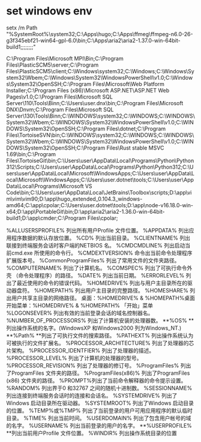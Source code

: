 
# set windows env

setx /m Path "%SystemRoot%\system32;C:\Apps\hugo;C:\Apps\ffmeg\ffmpeg-n6.0-26-g3f345ebf21-win64-gpl-6.0\bin;C:\Apps\aria2\aria2-1.37.0-win-64bit-build1;;;;;;;;"



C:\Program Files\Microsoft MPI\Bin\;C:\Program Files\PlasticSCM5\server;C:\Program Files\PlasticSCM5\client;C:\Windows\system32;C:\Windows;C:\Windows\System32\Wbem;C:\Windows\System32\WindowsPowerShell\v1.0\;C:\Windows\System32\OpenSSH\;C:\Program Files\Microsoft\Web Platform Installer\;C:\Program Files (x86)\Microsoft ASP.NET\ASP.NET Web Pages\v1.0\;C:\Program Files\Microsoft SQL Server\110\Tools\Binn\;C:\Users\user\.dnx\bin;C:\Program Files\Microsoft DNX\Dnvm\;C:\Program Files\Microsoft SQL Server\130\Tools\Binn\;C:\WINDOWS\system32;C:\WINDOWS;C:\WINDOWS\System32\Wbem;C:\WINDOWS\System32\WindowsPowerShell\v1.0\;C:\WINDOWS\System32\OpenSSH\;C:\Program Files\dotnet\;C:\Program Files\TortoiseSVN\bin;C:\WINDOWS\system32;C:\WINDOWS;C:\WINDOWS\System32\Wbem;C:\WINDOWS\System32\WindowsPowerShell\v1.0\;C:\WINDOWS\System32\OpenSSH\;C:\Program Files\Rust stable MSVC 1.69\bin;C:\Program Files\TortoiseGit\bin;C:\Users\user\AppData\Local\Programs\Python\Python312\Scripts\;C:\Users\user\AppData\Local\Programs\Python\Python312\;C:\Users\user\AppData\Local\Microsoft\WindowsApps;C:\Users\user\AppData\Local\Microsoft\WindowsApps;C:\Users\user\.dotnet\tools;C:\Users\user\AppData\Local\Programs\Microsoft VS Code\bin;C:\Users\user\AppData\Local\JetBrains\Toolbox\scripts;D:\app\vim\vim\vim90;D:\app\hugo_extended_0.104.3_windows-amd64;C:\app\cpolar;C:\Users\user\.dotnet\tools;D:\app\node-v16.18.0-win-x64;D:\app\PortableGit\bin;D:\app\aria2\aria2-1.36.0-win-64bit-build1;D:\app\cmder;C:\Program Files\cpolar\;

%ALLUSERSPROFILE% 列出所有用户Profile 文件位置。
%APPDATA% 列出应用程序数据的默认存放位置。
%CD% 列出当前目录。
%CLIENTNAME% 列出联接到终端服务会话时客户端的NETBIOS 名。
%CMDCMDLINE% 列出启动当前cmd.exe 所使用的命令行。
%CMDEXTVERSION% 命令出当前命令处理程序扩展版本号。
%CommonProgramFiles% 列出了常用文件的文件夹路径。
%COMPUTERNAME% 列出了计算机名。
%COMSPEC% 列出了可执行命令外壳 （命令处理程序）的路径。
%DATE% 列出当前日期。
%ERRORLEVEL% 列出了最近使用的命令的错误代码。
%HOMEDRIVE% 列出与用户主目录所在的驱动器盘符。
%HOMEPATH% 列出用户主目录的完整路径。
%HOMESHARE% 列出用户共享主目录的网络路径。
桌面：%HOMEDRIVE% & %HOMEPATH%桌面
开始菜单：%HOMEDRIVE% & %HOMEPATH% 「开始」菜单
%LOGONSEVER% 列出有效的当前登录会话的域名控制器名。
%NUMBER_OF_PROCESSORS% 列出了计算机安装的处理器数。
**%OS% **列出操作系统的名字。(WindowsXP 和Windows2000 列为Windows_NT.)
**%Path% **列出了可执行文件的搜索路径。
%PATHEXT% 列出操作系统认为可被执行的文件扩展名。
%PROCESSOR_ARCHITECTURE% 列出了处理器的芯片架构。
%PROCESSOR_IDENTFIER% 列出了处理器的描述。
%PROCESSOR_LEVEL% 列出了计算机的处理器的型号。
%PROCESSOR_REVISION% 列出了处理器的修订号。
%ProgramFiles% 列出了ProgramFiles 文件夹的路径。
%ProgramFiles(x86)% 列出了ProgramFiles (x86) 文件夹的路径。
%PROMPT%列出了当前命令解释器的命令提示设置。
%RANDOM% 列出界于0 和32767 之间的随机十进制数。
%SESSIONNAME% 列出连接到终端服务会话时的连接和会话名。
%SYSTEMDRIVE% 列出了Windows 启动目录所在驱动器。
%SYSTEMROOT% 列出了Windows 启动目录的位置。
%TEMP%或%TMP% 列出了当前登录的用户可用应用程序的默认临时目录。
%TIME% 列出当前时间。
%USERDOMAIN% 列出了包含用户帐号的域的名字。
%USERNAME% 列出当前登录的用户的名字。
**%USERPROFILE% **列出当前用户Profile 文件位置。
%WINDIR% 列出操作系统目录的位置
